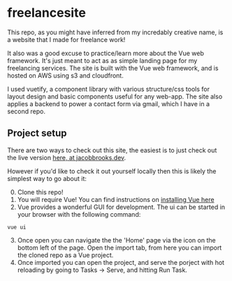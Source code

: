 # freelancesite
This repo, as you might have inferred from my incredably creative name, is a website that I made for freelance work!

It also was a good excuse to practice/learn more about the Vue web framework. It's just meant to act as as simple landing page for my freelancing services. The site is built with the Vue web framework, and is hosted on AWS using s3 and cloudfront.

I used vuetify, a component library with various structure/css tools for layout design and basic components useful for any web-app. The site also applies a backend to power a contact form via gmail, which I have in a second repo.

## Project setup
There are two ways to check out this site, the easiest is to just check out the live version [here, at jacobbrooks.dev](https://www.jacobbrooks.dev). 

However if you'd like to check it out yourself locally then this is likely the simplest way to go about it:

0. Clone this repo!
1. You will require Vue!  You can find instructions on [installing Vue here](https://cli.vuejs.org/guide/installation.html)
2. Vue provides a wonderful GUI for development. The ui can be started in your browser with the following command:
```
vue ui
```
3. Once open you can navigate the the 'Home' page via the icon on the bottom left of the page. Open the import tab, from here you can import the cloned repo as a Vue project.
4. Once imported you can open the project, and serve the porject with hot reloading by going to Tasks -> Serve, and hitting Run Task.
